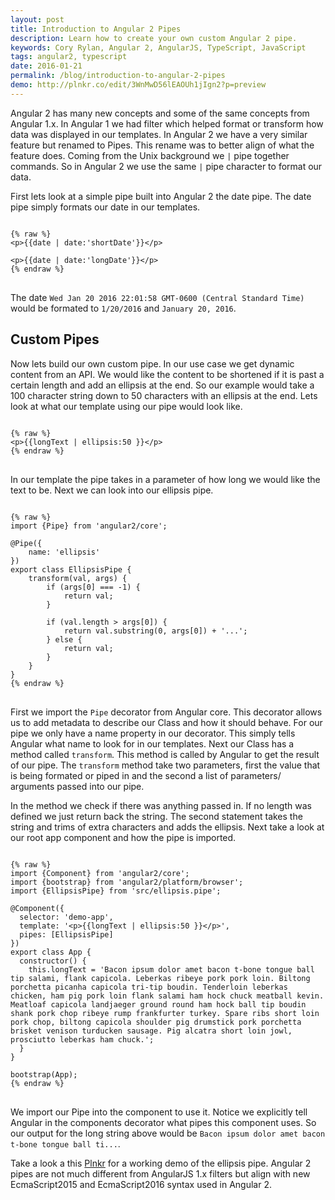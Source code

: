 ```yaml
---
layout: post
title: Introduction to Angular 2 Pipes
description: Learn how to create your own custom Angular 2 pipe.
keywords: Cory Rylan, Angular 2, AngularJS, TypeScript, JavaScript
tags: angular2, typescript
date: 2016-01-21
permalink: /blog/introduction-to-angular-2-pipes
demo: http://plnkr.co/edit/3WnMwD56lEAOUh1jIgn2?p=preview
---
```


Angular 2 has many new concepts and some of the same concepts from Angular 1.x. In Angular 1 we had filter which helped format or transform 
how data was displayed in our templates. In Angular 2 we have a very similar feature but renamed to Pipes. This rename was to better align of what
the feature does. Coming from the Unix background we `|` pipe together commands. So in Angular 2 we use the same `|` pipe character to format our
data.

First lets look at a simple pipe built into Angular 2 the date pipe. The date pipe simply formats our date in our templates.

<pre class="language-markup">
<code>
{% raw %}
&lt;p&gt;{{date | date:'shortDate'}}&lt;/p&gt;

&lt;p&gt;{{date | date:'longDate'}}&lt;/p&gt;
{% endraw %}
</code>
</pre>

The date `Wed Jan 20 2016 22:01:58 GMT-0600 (Central Standard Time)` would be formated to `1/20/2016` and `January 20, 2016`.

## Custom Pipes

Now lets build our own custom pipe. In our use case we get dynamic content from an API. We would like the content to 
be shortened if it is past a certain length and add an ellipsis at the end. So our example would take a 100 character string 
down to 50 characters with an ellipsis at the end. Lets look at what our template using our pipe would look like.

<pre class="language-markup">
<code>
{% raw %}
&lt;p&gt;{{longText | ellipsis:50 }}&lt;/p&gt;
{% endraw %}
</code>
</pre>

In our template the pipe takes in a parameter of how long we would like the text to be. Next we can look into our ellipsis pipe.

<pre class="language-typescript">
<code>
{% raw %}
import {Pipe} from 'angular2/core';

@Pipe({
    name: 'ellipsis'
})
export class EllipsisPipe {
    transform(val, args) {
        if (args[0] === -1) {
            return val;
        }

        if (val.length > args[0]) {
            return val.substring(0, args[0]) + '...';
        } else {
            return val;
        }
    }
}
{% endraw %}
</code>
</pre>

First we import the `Pipe` decorator from Angular core. This decorator allows us to add metadata to describe our Class and how it should behave. 
For our pipe we only have a name property in our decorator. This simply tells Angular what name to look for in our templates. Next our Class has a method called
`transform`. This method is called by Angular to get the result of our pipe. The `transform` method take two parameters, first the value that is being formated
or piped in and the second a list of parameters/ arguments passed into our pipe.

In the method we check if there was anything passed in. If no length was defined we just return back the string. The second statement takes the string and 
trims of extra characters and adds the ellipsis. Next take a look at our root app component and how the pipe is imported.

<pre class="language-typescript">
<code>
{% raw %}
import {Component} from 'angular2/core';
import {bootstrap} from 'angular2/platform/browser';
import {EllipsisPipe} from 'src/ellipsis.pipe';

@Component({
  selector: 'demo-app',
  template: '&lt;p&gt;{{longText | ellipsis:50 }}&lt;/p&gt;',
  pipes: [EllipsisPipe]
})
export class App {
  constructor() { 
    this.longText = 'Bacon ipsum dolor amet bacon t-bone tongue ball tip salami, flank capicola. Leberkas ribeye pork pork loin. Biltong porchetta picanha capicola tri-tip boudin. Tenderloin leberkas chicken, ham pig pork loin flank salami ham hock chuck meatball kevin. Meatloaf capicola landjaeger ground round ham hock ball tip boudin shank pork chop ribeye rump frankfurter turkey. Spare ribs short loin pork chop, biltong capicola shoulder pig drumstick pork porchetta brisket venison turducken sausage. Pig alcatra short loin jowl, prosciutto leberkas ham chuck.';
  }
}

bootstrap(App);
{% endraw %}
</code>
</pre>

We import our Pipe into the component to use it. Notice we explicitly tell Angular in the components decorator what pipes this component uses.
So our output for the long string above would be `Bacon ipsum dolor amet bacon t-bone tongue ball ti...`.

Take a look a this <a href="http://plnkr.co/edit/3WnMwD56lEAOUh1jIgn2?p=preview" target="_blank">Plnkr</a> for a working demo of the ellipsis pipe. Angular 2 pipes are not much different from AngularJS 1.x filters
but align with new EcmaScript2015 and EcmaScript2016 syntax used in Angular 2.

